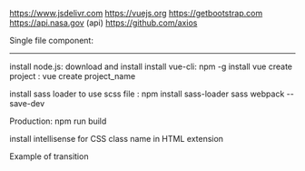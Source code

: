 https://www.jsdelivr.com
https://vuejs.org
https://getbootstrap.com
https://api.nasa.gov (api)
https://github.com/axios

Single file component:
**************************************************************
install node.js: download and install
install vue-cli: npm -g install vue
create project : vue create project_name

install sass loader to use scss file : 
    npm install sass-loader sass webpack --save-dev

Production:
    npm run build
    
install intellisense for CSS class name in HTML extension

Example of transition
<!-- <h2 class="card-header">Near earth
    <transition name="spin" appear>
        <span style="display:inline-block">objects</span>
    </transition>
</h2> -->